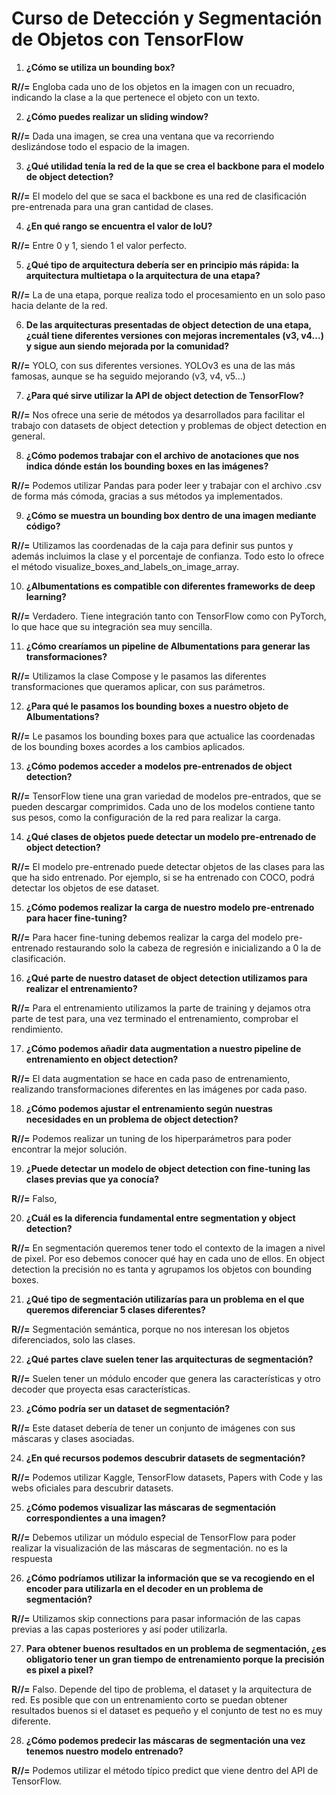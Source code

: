 # Curso de Detección y Segmentación de Objetos con TensorFlow

1. **¿Cómo se utiliza un bounding box?**
   
**R//=** Engloba cada uno de los objetos en la imagen con un recuadro, indicando la clase a la que pertenece el objeto con un texto.

2. **¿Cómo puedes realizar un sliding window?**
 
**R//=** Dada una imagen, se crea una ventana que va recorriendo deslizándose todo el espacio de la imagen.

3. **¿Qué utilidad tenía la red de la que se crea el backbone para el modelo de object detection?**
   
**R//=** El modelo del que se saca el backbone es una red de clasificación pre-entrenada para una gran cantidad de clases.

4. **¿En qué rango se encuentra el valor de IoU?**
   
**R//=** Entre 0 y 1, siendo 1 el valor perfecto.

5. **¿Qué tipo de arquitectura debería ser en principio más rápida: la arquitectura multietapa o la arquitectura de una etapa?**
    
**R//=** La de una etapa, porque realiza todo el procesamiento en un solo paso hacia delante de la red.

6. **De las arquitecturas presentadas de object detection de una etapa, ¿cuál tiene diferentes versiones con mejoras incrementales (v3, v4...) y sigue aun siendo mejorada por la comunidad?**
    
**R//=** YOLO, con sus diferentes versiones. YOLOv3 es una de las más famosas, aunque se ha seguido mejorando (v3, v4, v5...)

7. **¿Para qué sirve utilizar la API de object detection de TensorFlow?**
    
**R//=** Nos ofrece una serie de métodos ya desarrollados para facilitar el trabajo con datasets de object detection y problemas de object detection en general.

8. **¿Cómo podemos trabajar con el archivo de anotaciones que nos indica dónde están los bounding boxes en las imágenes?**
    
**R//=** Podemos utilizar Pandas para poder leer y trabajar con el archivo .csv de forma más cómoda, gracias a sus métodos ya implementados.

9. **¿Cómo se muestra un bounding box dentro de una imagen mediante código?**
    
**R//=** Utilizamos las coordenadas de la caja para definir sus puntos y además incluimos la clase y el porcentaje de confianza. Todo esto lo ofrece el método visualize_boxes_and_labels_on_image_array.

10. **¿Albumentations es compatible con diferentes frameworks de deep learning?**
    
**R//=** Verdadero. Tiene integración tanto con TensorFlow como con PyTorch, lo que hace que su integración sea muy sencilla.

11. **¿Cómo crearíamos un pipeline de Albumentations para generar las transformaciones?**
    
**R//=** Utilizamos la clase Compose y le pasamos las diferentes transformaciones que queramos aplicar, con sus parámetros.

12. **¿Para qué le pasamos los bounding boxes a nuestro objeto de Albumentations?**
    
**R//=** Le pasamos los bounding boxes para que actualice las coordenadas de los bounding boxes acordes a los cambios aplicados.

13. **¿Cómo podemos acceder a modelos pre-entrenados de object detection?**
    
**R//=** TensorFlow tiene una gran variedad de modelos pre-entrados, que se pueden descargar comprimidos. Cada uno de los modelos contiene tanto sus pesos, como la configuración de la red para realizar la carga.

14. **¿Qué clases de objetos puede detectar un modelo pre-entrenado de object detection?**
    
**R//=** El modelo pre-entrenado puede detectar objetos de las clases para las que ha sido entrenado. Por ejemplo, si se ha entrenado con COCO, podrá detectar los objetos de ese dataset.

15. **¿Cómo podemos realizar la carga de nuestro modelo pre-entrenado para hacer fine-tuning?**

**R//=** Para hacer fine-tuning debemos realizar la carga del modelo pre-entrenado restaurando solo la cabeza de regresión e inicializando a 0 la de clasificación.
    
16. **¿Qué parte de nuestro dataset de object detection utilizamos para realizar el entrenamiento?**
    
**R//=** Para el entrenamiento utilizamos la parte de training y dejamos otra parte de test para, una vez terminado el entrenamiento, comprobar el rendimiento.

17. **¿Cómo podemos añadir data augmentation a nuestro pipeline de entrenamiento en object detection?**
    
**R//=** El data augmentation se hace en cada paso de entrenamiento, realizando transformaciones diferentes en las imágenes por cada paso.

18. **¿Cómo podemos ajustar el entrenamiento según nuestras necesidades en un problema de object detection?**
    
**R//=** Podemos realizar un tuning de los hiperparámetros para poder encontrar la mejor solución.

19. **¿Puede detectar un modelo de object detection con fine-tuning las clases previas que ya conocía?**
    
**R//=** Falso, 

20. **¿Cuál es la diferencia fundamental entre segmentation y object detection?**
    
**R//=** En segmentación queremos tener todo el contexto de la imagen a nivel de pixel. Por eso debemos conocer qué hay en cada uno de ellos. En object detection la precisión no es tanta y agrupamos los objetos con bounding boxes.

21. **¿Qué tipo de segmentación utilizarías para un problema en el que queremos diferenciar 5 clases diferentes?**
    
**R//=** Segmentación semántica, porque no nos interesan los objetos diferenciados, solo las clases.

22. **¿Qué partes clave suelen tener las arquitecturas de segmentación?**
    
**R//=** Suelen tener un módulo encoder que genera las características y otro decoder que proyecta esas características.

23. **¿Cómo podría ser un dataset de segmentación?**
    
**R//=** Este dataset debería de tener un conjunto de imágenes con sus máscaras y clases asociadas.

24. **¿En qué recursos podemos descubrir datasets de segmentación?**
    
**R//=** Podemos utilizar Kaggle, TensorFlow datasets, Papers with Code y las webs oficiales para descubrir datasets.

25. **¿Cómo podemos visualizar las máscaras de segmentación correspondientes a una imagen?**
    
**R//=** Debemos utilizar un módulo especial de TensorFlow para poder realizar la visualización de las máscaras de segmentación.  no es la respuesta

26. **¿Cómo podríamos utilizar la información que se va recogiendo en el encoder para utilizarla en el decoder en un problema de segmentación?**
    
**R//=** Utilizamos skip connections para pasar información de las capas previas a las capas posteriores y así poder utilizarla.

27. **Para obtener buenos resultados en un problema de segmentación, ¿es obligatorio tener un gran tiempo de entrenamiento porque la precisión es pixel a pixel?**
    
**R//=** Falso. Depende del tipo de problema, el dataset y la arquitectura de red. Es posible que con un entrenamiento corto se puedan obtener resultados buenos si el dataset es pequeño y el conjunto de test no es muy diferente.

28. **¿Cómo podemos predecir las máscaras de segmentación una vez tenemos nuestro modelo entrenado?**
    
**R//=** Podemos utilizar el método típico predict que viene dentro del API de TensorFlow.